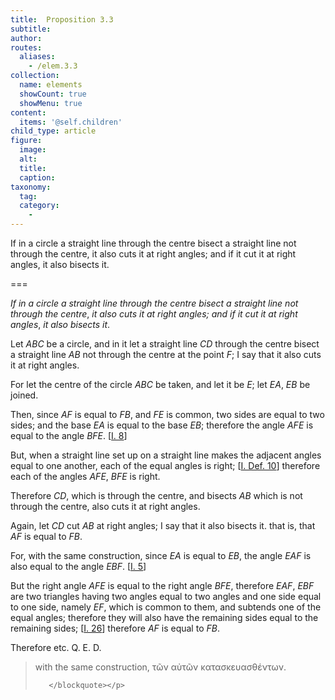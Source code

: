 ```yaml
---
title:  Proposition 3.3
subtitle: 
author:
routes:
  aliases:
    - /elem.3.3
collection:
  name: elements
  showCount: true
  showMenu: true
content:
  items: '@self.children'
child_type: article
figure:
  image:
  alt:
  title:
  caption:
taxonomy:
  tag:
  category:
    - 
---
```


<p><emph>If in a circle a straight line through the centre bisect a straight line not through the centre</emph>, <emph>it also cuts it at right angles; and if it cut it at right angles</emph>, <emph>it also bisects it</emph>. </p>

===

<p><em>If in a circle a straight line through the centre bisect a straight line not through the centre</em>, <em>it also cuts it at right angles; and if it cut it at right angles</em>, <em>it also bisects it</em>. </p>

<p>Let <em>ABC</em> be a circle, and in it let a straight line <em>CD</em>
       <lb n="5"/>through the centre bisect a straight line <em>AB</em> not through the centre at the point <em>F</em>;  I say that it also cuts it at right angles. </p>

<p>For let the centre of the circle <em>ABC</em>
       <lb n="10"/>be taken, and let it be <em>E</em>; let <em>EA</em>, <em>EB</em> be joined. </p>

<p>Then, since <em>AF</em> is equal to <em>FB</em>, and <em>FE</em> is common, <span class="center">two sides are equal to two sides;</span>
       <lb n="15"/><span class="center">and the base <em>EA</em> is equal to the base <em>EB</em>; therefore the angle <em>AFE</em> is equal to the angle <em>BFE</em>. [<a href="/elem.1.8">I. 8</a>]</span>
      </p>

<p>But, when a straight line set up on a straight line makes the adjacent angles equal to one another, each of the equal angles is right; [<a href="/elem.1.def.10">I. Def. 10</a>] <lb n="20"/><span class="center">therefore each of the angles <em>AFE</em>, <em>BFE</em> is right.</span>
      </p>

<p>Therefore <em>CD</em>, which is through the centre, and bisects <em>AB</em> which is not through the centre, also cuts it at right angles. </p>

<p>Again, let <em>CD</em> cut <em>AB</em> at right angles; <lb n="25"/>I say that it also bisects it. that is, that <em>AF</em> is equal to <em>FB</em>. <pb n="11"/></p>

<p>For, with the same construction, <span class="center">since <em>EA</em> is equal to <em>EB</em>,</span> the angle <em>EAF</em> is also equal to the angle <em>EBF</em>. [<a href="/elem.1.5">I. 5</a>] </p>

<p>But the right angle <em>AFE</em> is equal to the right angle <em>BFE</em>, <lb n="30"/>therefore <em>EAF</em>, <em>EBF</em> are two triangles having two angles equal to two angles and one side equal to one side, namely <em>EF</em>, which is common to them, and subtends one of the equal angles; <span class="center">therefore they will also have the remaining sides equal to <lb n="35"/>the remaining sides; [<a href="/elem.1.26">I. 26</a>] therefore <em>AF</em> is equal to <em>FB</em>.</span>
      </p>

<p>Therefore etc. Q. E. D.
<blockquote n="26" class="crit" place="unspecified" anchored="yes">
        
<p>with the same construction, <foreign lang="greek">τῶν αὐτῶν κατασκευασθέντων</foreign>.</p>

       </blockquote></p>
